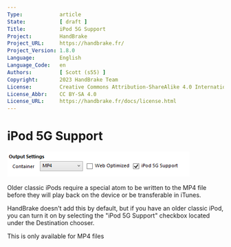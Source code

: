 ```yaml
---
Type:            article
State:           [ draft ]
Title:           iPod 5G Support
Project:         HandBrake
Project_URL:     https://handbrake.fr/
Project_Version: 1.8.0
Language:        English
Language_Code:   en
Authors:         [ Scott (s55) ]
Copyright:       2023 HandBrake Team
License:         Creative Commons Attribution-ShareAlike 4.0 International
License_Abbr:    CC BY-SA 4.0
License_URL:     https://handbrake.fr/docs/license.html
---
```


iPod 5G Support
=============================

![iPod 5G Checkbox](../../images/windows/ipod-5g-1.0.0.png "iPod 5G Checkbox")

Older classic iPods require a special atom to be written to the MP4 file before they will play back on the device or be transferable in iTunes.

HandBrake doesn't add this by default, but if you have an older classic iPod, you can turn it on by selecting the "iPod 5G Support" checkbox located under the Destination chooser.

This is only available for MP4 files

